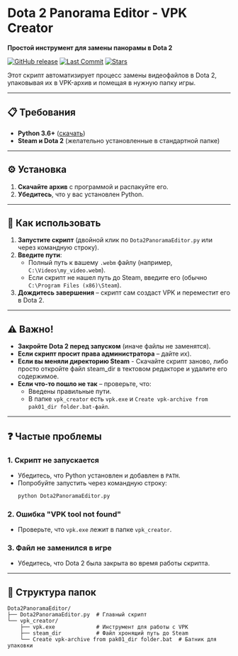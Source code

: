 # **Dota 2 Panorama Editor - VPK Creator**  
**Простой инструмент для замены панорамы в Dota 2**  

[![GitHub release](https://img.shields.io/github/v/release/LincolnCox29/Dota2PanoramaEditor?include_prereleases&style=flat-square)](https://github.com/LincolnCox29/Dota2PanoramaEditor/releases)
[![Last Commit](https://img.shields.io/github/last-commit/LincolnCox29/Dota2PanoramaEditor?style=flat-square)](https://github.com/LincolnCox29/Dota2PanoramaEditor/commits/main)
[![Stars](https://img.shields.io/github/stars/LincolnCox29/Dota2PanoramaEditor?style=flat-square)](https://github.com/LincolnCox29/Dota2PanoramaEditor/stargazers)

Этот скрипт автоматизирует процесс замены видеофайлов в Dota 2, упаковывая их в VPK-архив и помещая в нужную папку игры.  

---

## **📋 Требования**  
- **Python 3.6+** ([скачать](https://www.python.org/downloads/))  
- **Steam и Dota 2** (желательно установленные в стандартной папке)  

---

## **⚙️ Установка**  
1. **Скачайте архив** с программой и распакуйте его.   
3. **Убедитесь**, что у вас установлен Python.  

---

## **🚀 Как использовать**  
1. **Запустите скрипт** (двойной клик по `Dota2PanoramaEditor.py` или через командную строку).  
2. **Введите пути**:  
   - Полный путь к вашему `.webm` файлу (например, `C:\Videos\my_video.webm`).  
   - Если скрипт не нашел путь до Steam, введите его (обычно `C:\Program Files (x86)\Steam`).
3. **Дождитесь завершения** – скрипт сам создаст VPK и переместит его в Dota 2.  

---

## **⚠️ Важно!**  
- **Закройте Dota 2 перед запуском** (иначе файлы не заменятся).  
- **Если скрипт просит права администратора** – дайте их).
- **Если вы меняли директорию Steam** - Скачайте скрипт заново, либо просто откройте файл steam_dir в тектовом редакторе и удалите его содержимое. 
- **Если что-то пошло не так** – проверьте, что:  
  - Введены правильные пути.  
  - В папке `vpk_creator` есть `vpk.exe` и `Create vpk-archive from pak01_dir folder.bat-файл`.  

---

## **❓ Частые проблемы**  
### **1. Скрипт не запускается**  
- Убедитесь, что Python установлен и добавлен в `PATH`.  
- Попробуйте запустить через командную строку:  
  ```cmd
  python Dota2PanoramaEditor.py
  ```

### **2. Ошибка "VPK tool not found"**  
- Проверьте, что `vpk.exe` лежит в папке `vpk_creator`.  

### **3. Файл не заменился в игре**  
- Убедитесь, что Dota 2 была закрыта во время работы скрипта.  

---

## **📁 Структура папок**  
```
Dota2PanoramaEditor/  
├── Dota2PanoramaEditor.py  # Главный скрипт  
└── vpk_creator/  
    ├── vpk.exe             # Инструмент для работы с VPK
    ├── steam_dir           # Файл хронящий путь до Steam
    └── Create vpk-archive from pak01_dir folder.bat  # Батник для упаковки  
```
